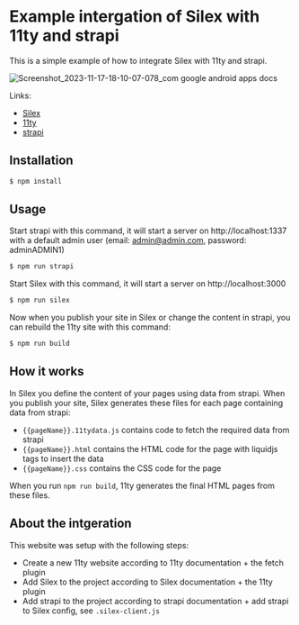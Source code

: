 # Example intergation of Silex with 11ty and strapi

This is a simple example of how to integrate Silex with 11ty and strapi.

![Screenshot_2023-11-17-18-10-07-078_com google android apps docs](https://github.com/silexlabs/silex-strapi-11ty/assets/715377/87d03c00-c54a-4f92-8138-e15323457c7d)



Links:

- [Silex](https://www.silex.me/)
- [11ty](https://www.11ty.dev/)
- [strapi](https://strapi.io/)

## Installation

```bash
$ npm install
```

## Usage

Start strapi with this command, it will start a server on http://localhost:1337 with a default admin user (email: admin@admin.com, password: adminADMIN1)

```bash
$ npm run strapi
```

Start Silex with this command, it will start a server on http://localhost:3000

```bash
$ npm run silex
```

Now when you publish your site in Silex or change the content in strapi, you can rebuild the 11ty site with this command:

```bash
$ npm run build
```

## How it works

In Silex you define the content of your pages using data from strapi. When you publish your site, Silex generates these files for each page containing data from strapi:

- `{{pageName}}.11tydata.js` contains code to fetch the required data from strapi
- `{{pageName}}.html` contains the HTML code for the page with liquidjs tags to insert the data
- `{{pageName}}.css` contains the CSS code for the page

When you run `npm run build`, 11ty generates the final HTML pages from these files.

## About the intgeration

This website was setup with the following steps:

* Create a new 11ty website according to 11ty documentation + the fetch plugin
* Add Silex to the project according to Silex documentation + the 11ty plugin
* Add strapi to the project according to strapi documentation + add strapi to Silex config, see `.silex-client.js`
